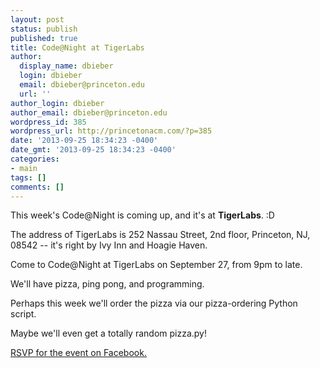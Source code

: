 ```yaml
---
layout: post
status: publish
published: true
title: Code@Night at TigerLabs
author:
  display_name: dbieber
  login: dbieber
  email: dbieber@princeton.edu
  url: ''
author_login: dbieber
author_email: dbieber@princeton.edu
wordpress_id: 385
wordpress_url: http://princetonacm.com/?p=385
date: '2013-09-25 18:34:23 -0400'
date_gmt: '2013-09-25 18:34:23 -0400'
categories:
- main
tags: []
comments: []
---
```

<p>This week's Code@Night is coming up, and it's at <strong>TigerLabs</strong>. :D</p>
<p>The address of TigerLabs is 252 Nassau Street, 2nd floor, Princeton, NJ, 08542 -- it's right by Ivy Inn and Hoagie Haven.</p>
<p>Come to Code@Night at TigerLabs on September 27, from 9pm to late.</p>
<p>We'll have pizza, ping pong, and programming.</p>
<p>Perhaps this week we'll order the pizza via our pizza-ordering Python script.</p>
<p>Maybe we'll even get a totally random pizza.py!</p>
<p><a href="https://www.facebook.com/events/170395019831706/">RSVP for the event on Facebook.</a></p>

